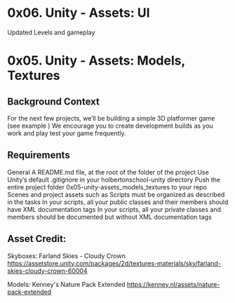 # 0x06. Unity - Assets: UI
Updated Levels and gameplay



# 0x05. Unity - Assets: Models, Textures

## Background Context
For the next few projects, we’ll be building a simple 3D platformer game (see example ) We encourage you to create development builds as you work and play test your game frequently.

## Requirements
General
A README.md file, at the root of the folder of the project
Use Unity’s default .gitignore in your holbertonschool-unity directory
Push the entire project folder 0x05-unity-assets_models_textures to your repo
Scenes and project assets such as Scripts must be organized as described in the tasks
In your scripts, all your public classes and their members should have XML documentation tags
In your scripts, all your private classes and members should be documented but without XML documentation tags

## Asset Credit:
Skyboxes: Farland Skies - Cloudy Crown https://assetstore.unity.com/packages/2d/textures-materials/sky/farland-skies-cloudy-crown-60004

Models: Kenney's Nature Pack Extended https://kenney.nl/assets/nature-pack-extended
